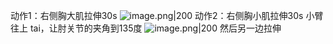 动作1：右侧胸大肌拉伸30s
![image.png|200](https://qhdtc.oss-cn-chengdu.aliyuncs.com/obsidian/20230818214445.png)
动作2：右侧胸小肌拉伸30s
小臂往上 tai，让肘关节的夹角到135度
![image.png|200](https://qhdtc.oss-cn-chengdu.aliyuncs.com/obsidian/20230818214708.png)
然后另一边拉伸